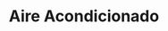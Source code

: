 ---
title: "Aire Acondicionado"
url: /bogota-d-c/aire-acondicionado-calle-97a/
shop: reparación de automóviles
---